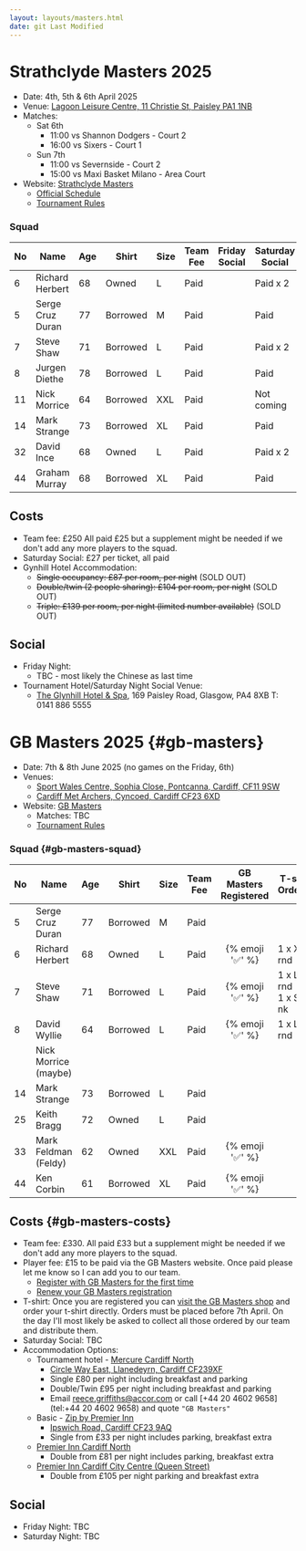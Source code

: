 ```yaml
---
layout: layouts/masters.html
date: git Last Modified
---
```

# Strathclyde Masters 2025

*   Date: 4th, 5th & 6th April 2025
*   Venue: [Lagoon Leisure Centre, 11 Christie St, Paisley PA1 1NB](https://maps.app.goo.gl/fEurPCja5Ng6CEDH9)
*   Matches:
    *   Sat 6th
        *   11:00 vs Shannon Dodgers - Court 2
        *   16:00 vs Sixers - Court 1
    *   Sun 7th
        *   11:00 vs Severnside - Court 2
        *   15:00 vs Maxi Basket Milano - Area Court
*   Website: [Strathclyde Masters](https://www.strathclydemasters.com)
    *   [Official Schedule](/masters/Masters%20Fixtures%202025%20V2.pdf)
    *   [Tournament Rules](/masters/Tournament%20Rules%202025.pdf)

### Squad

| No  | Name | Age | Shirt | Size | Team<br>Fee | Friday<br>Social | Saturday<br>Social |
| --- | --- | --- | --- | --- | --- | --- | --- |
| 6   | Richard Herbert | 68  | Owned | L   | Paid |     | Paid x 2 |
| 5   | Serge Cruz Duran | 77  | Borrowed | M   | Paid |     | Paid |
| 7   | Steve Shaw | 71  | Borrowed | L   | Paid |     | Paid x 2 |
| 8   | Jurgen Diethe | 78  | Borrowed | L   | Paid |     | Paid |
| 11  | Nick Morrice | 64  | Borrowed | XXL | Paid |     | Not coming |
| 14  | Mark Strange | 73  | Borrowed | XL  | Paid |     | Paid |
| 32  | David Ince | 68  | Owned | L   | Paid |     | Paid x 2 |
| 44  | Graham Murray | 68  | Borrowed | XL  | Paid |     | Paid |

## Costs

*   Team fee: £250 All paid £25 but a supplement might be needed if we don't add any more players to the squad.
*   Saturday Social: £27 per ticket, all paid
*   Gynhill Hotel Accommodation:
    *   ~~Single occupancy: £87 per room, per night~~ (SOLD OUT)
    *   ~~Double/twin (2 people sharing): £104 per room, per night~~ (SOLD OUT)
    *   ~~Triple: £139 per room, per night (limited number available)~~ (SOLD OUT)

## Social

*   Friday Night:
    *   TBC - most likely the Chinese as last time
*   Tournament Hotel/Saturday Night Social Venue:
    *   [The Glynhill Hotel & Spa](https://www.glynhill.com), 169 Paisley Road, Glasgow, PA4 8XB T: 0141 886 5555

# GB Masters 2025 {#gb-masters}

*   Date: 7th & 8th June 2025 (no games on the Friday, 6th)
*   Venues:
    *   [Sport Wales Centre, Sophia Close, Pontcanna, Cardiff, CF11 9SW](https://maps.app.goo.gl/ja3EGsePM4VYdg9e7)
    *   [Cardiff Met Archers, Cyncoed, Cardiff CF23 6XD](https://maps.app.goo.gl/dP53Q1e6tPU2iMkz9)
*   Website: [GB Masters](https://gbmasters.org)
    *   Matches: TBC
    *   [Tournament Rules](/masters/GB%20Masters%20Rules%202023.pdf)

### Squad {#gb-masters-squad}

| No  | Name | Age | Shirt | Size | Team<br>Fee | GB Masters<br>Registered | T-shirt<br>Ordered
| --- | --- | --- | --- | --- | --- | :---: | - |
| 5   | Serge Cruz Duran | 77  | Borrowed | M   | Paid |     |
| 6   | Richard Herbert | 68  | Owned | L   | Paid | {% emoji '✅' %} | 1 x XL rnd |
| 7   | Steve Shaw | 71  | Borrowed | L   | Paid | {% emoji '✅' %} | 1 x L rnd<br>1 x S v-nk
| 8   | David Wyllie | 64  | Borrowed | L   | Paid | {% emoji '✅' %} | 1 x L rnd
|     | Nick Morrice (maybe) |     |     |     |     |     |
| 14  | Mark Strange | 73  | Borrowed | L   | Paid |     |
| 25  | Keith Bragg | 72  | Owned | L   | Paid |     |
| 33  | Mark Feldman (Feldy) | 62  | Owned | XXL | Paid | {% emoji '✅' %} |
| 44  | Ken Corbin | 61  | Borrowed | XL  | Paid | {% emoji '✅' %} |

## Costs {#gb-masters-costs}

*   Team fee: £330. All paid £33 but a supplement might be needed if we don't add any more players to the squad.
*   Player fee: £15 to be paid via the GB Masters website. Once paid please let me know so I can add you to our team.
    *   [Register with GB Masters for the first time](https://gbmasters.org/register)
    *   [Renew your GB Masters registration](https://gbmasters.org/login)
*   T-shirt: Once you are registered you can [visit the GB Masters shop](https://gbmasters.org/shop) and order your t-shirt directly. Orders must be placed before 7th April. On the day I'll most likely be asked to collect all those ordered by our team and distribute them.
*   Saturday Social: TBC
*   Accommodation Options:
    *   Tournament hotel - [Mercure Cardiff North](https://all.accor.com/hotel/B539/index.en.shtml)
        *   [Circle Way East, Llanedeyrn, Cardiff CF239XF](https://maps.app.goo.gl/bxEHkzqvVAj162C67)
        *   Single £80 per night including breakfast and parking
        *   Double/Twin £95 per night including breakfast and parking
        *   Email [reece.griffiths@accor.com](mailto:reece.griffiths@accor.com) or call \[+44 20 4602 9658\](tel:+44 20 4602 9658) and quote `"GB Masters"`
    *   Basic - [Zip by Premier Inn](https://www.premierinn.com/gb/en/hotels/wales/glamorgan/cardiff/zip-cardiff.html)
        *   [Ipswich Road, Cardiff CF23 9AQ](https://maps.app.goo.gl/uaECMjsB8k6Btuq59)
        *   Single from £33 per night includes parking, breakfast extra
    *   [Premier Inn Cardiff North](https://www.premierinn.com/gb/en/hotels/wales/glamorgan/cardiff/cardiff-north.html)
        *   Double from £81 per night includes parking, breakfast extra
    *   [Premier Inn Cardiff City Centre (Queen Street)](https://www.premierinn.com/gb/en/hotels/wales/glamorgan/cardiff/cardiff-city-centre-queen-street.html)
        *   Double from £105 per night parking and breakfast extra

## Social

*   Friday Night: TBC
*   Saturday Night: TBC

